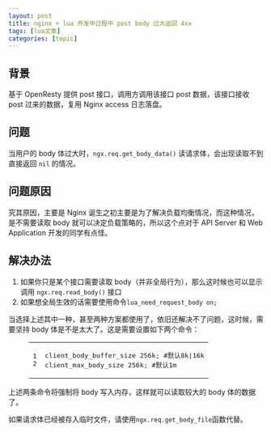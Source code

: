 ```yaml
---
layout: post
title: nginx + lua 开发中过程中 post body 过大返回 4xx 
tags: [lua文章]
categories: [topic]
---
```

<h2 id="背景"><a href="#背景" class="headerlink" title="背景"></a>背景</h2><p>基于 OpenResty 提供 post 接口，调用方调用该接口 post 数据，该接口接收 post 过来的数据，复用 Nginx access 日志落盘。</p>
<h2 id="问题"><a href="#问题" class="headerlink" title="问题"></a>问题</h2><p>当用户的 body 体过大时，<code>ngx.req.get_body_data()</code> 读请求体，会出现读取不到直接返回 <code>nil</code> 的情况。</p>
<h2 id="问题原因"><a href="#问题原因" class="headerlink" title="问题原因"></a>问题原因</h2><p>究其原因，主要是 Nginx 诞生之初主要是为了解决负载均衡情况，而这种情况，是不需要读取 body 就可以决定负载策略的，所以这个点对于 API Server 和 Web Application 开发的同学有点怪。</p>
<h2 id="解决办法"><a href="#解决办法" class="headerlink" title="解决办法"></a>解决办法</h2><ol>
<li>如果你只是某个接口需要读取 body（并非全局行为），那么这时候也可以显示调用 <code>ngx.req.read_body()</code> 接口</li>
<li>如果想全局生效的话需要使用命令<code>lua_need_request_body on;</code></li>
</ol>
<p>当选择上述其中一种，甚至两种方案都使用了，依旧还解决不了问题，这时候，需要坚持 body 体是不是太大了。这是需要设置如下两个命令：<br/></p><figure class="highlight shell"><table><tbody><tr><td class="gutter"><pre><span class="line">1</span><br/><span class="line">2</span><br/></pre></td><td class="code"><pre><span class="line">client_body_buffer_size 256k; #默认8k|16k</span><br/><span class="line">client_max_body_size 256k; #默认1m</span><br/></pre></td></tr></tbody></table></figure><p></p>
<p>上述两条命令将强制将 body 写入内存，这样就可以读取较大的 body 体的数据了。</p>
<p>如果请求体已经被存入临时文件，请使用<code>ngx.req.get_body_file</code>函数代替。</p>